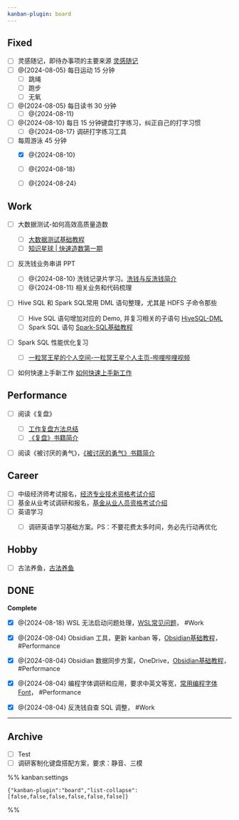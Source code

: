 ```yaml
---
kanban-plugin: board
---
```


## Fixed

- [ ] 灵感随记，即待办事项的主要来源
	[灵感随记](灵感随记.md)
- [ ] @{2024-08-05} 每日运动 15 分钟
	- [ ] 跳绳
	- [ ] 跑步
	- [ ] 无氧
- [ ] @{2024-08-05} 每日读书 30 分钟
	- [ ] @{2024-08-11}
- [ ] @{2024-08-10} 每日 15 分钟键盘打字练习，纠正自己的打字习惯
	- [ ] @{2024-08-17} 调研打字练习工具
- [ ] 每周游泳 45 分钟
	- [x] @{2024-08-10}
	- [ ] @{2024-08-18} 
	- [ ] @{2024-08-24}


## Work

- [ ] 大数据测试-如何高效高质量造数
	- [ ] [大数据测试基础教程](work/methodology/Data-Engineering/Data-Testing/大数据测试基础教程.md)
	- [ ] [知识星球 | 快速造数第一期](https://wx.zsxq.com/dweb2/index/topic_detail/8855455822484222)
- [ ] 反洗钱业务串讲 PPT
	- [ ] @{2024-08-10} 洗钱记录片学习。[洗钱与反洗钱简介](learning/subjects/Finance/Bank/洗钱与反洗钱简介.md)
	- [ ] @{2024-08-11} 相关业务和代码梳理
- [ ] Hive SQL 和 Spark SQL常用 DML 语句整理，尤其是 HDFS 子命令那些
	- [ ] Hive SQL 语句增加对应的 Demo, 并复习相关的子语句 [HiveSQL-DML](work/component/Big-Data/Apache-Hive/Hive-SQL/HiveSQL-DML.md)
	- [ ] Spark SQL 语句 [Spark-SQL基础教程](work/component/Big-Data/Apache-Spark/Spark-SQL基础教程.md)
- [ ] Spark SQL 性能优化复习
	- [ ] [一粒冥王星的个人空间-一粒冥王星个人主页-哔哩哔哩视频](https://space.bilibili.com/93751193)
- [ ] 如何快速上手新工作 [如何快速上手新工作](work/methodology/Common/如何快速上手新工作.md)


## Performance

- [ ] 阅读《复盘》
	- [ ] [工作复盘方法总结](work/methodology/Common/工作复盘方法总结.md)
	- [ ] [《复盘》书籍简介](learning/reading/《复盘》/《复盘》书籍简介.md)
- [ ] 阅读《被讨厌的勇气》，[《被讨厌的勇气》书籍简介](learning/reading/《被讨厌的勇气》/《被讨厌的勇气》书籍简介.md)


## Career

- [ ] 中级经济师考试报名，[经济专业技术资格考试介绍](learning/test/金融/经济专业技术资格考试(经济师资格考试)/经济专业技术资格考试介绍.md)
- [ ] 基金从业考试调研和报名，[基金从业人员资格考试介绍](learning/test/金融/基金从业人员资格考试/基金从业人员资格考试介绍.md)
- [ ] 英语学习
	- [ ] 调研英语学习基础方案。PS：不要花费太多时间，务必先行动再优化


## Hobby

- [ ] 古法养鱼，[古法养鱼](life/hobby/古法养鱼.md)


## DONE

**Complete**
- [x] @{2024-08-18} WSL 无法启动问题处理，[WSL常见问题](learning/subjects/ComputerScience/OperatingSystem/Windows/WSL/WSL常见问题.md)， #Work
- [x] @{2024-08-04} Obsidian 工具，更新 kanban 等，[Obsidian基础教程](learning/tools/Obsidian基础教程.md)， #Performance
- [x] @{2024-08-04} Obsidian 数据同步方案，OneDrive，[Obsidian基础教程](learning/tools/Obsidian基础教程.md)， #Performance
- [x] @{2024-08-04} 编程字体调研和应用，要求中英文等宽，[常用编程字体Font](work/tools/Other/常用编程字体Font.md)， #Performance
- [x] @{2024-08-04} 反洗钱自查 SQL 调整， #Work


***

## Archive

- [ ] Test
- [ ] 调研客制化键盘搭配方案，要求：静音、三模

%% kanban:settings
```
{"kanban-plugin":"board","list-collapse":[false,false,false,false,false,false]}
```
%%